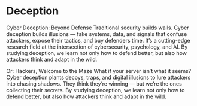 # Deception

Cyber Deception: Beyond Defense
Traditional security builds walls. Cyber deception builds illusions — fake systems, data, and signals that confuse attackers, expose their tactics, and buy defenders time. It’s a cutting-edge research field at the intersection of cybersecurity, psychology, and AI. By studying deception, we learn not only how to defend better, but also how attackers think and adapt in the wild.





Or:
Hackers, Welcome to the Maze
 What if your server isn’t what it seems?
 Cyber deception plants decoys, traps, and digital illusions to lure attackers into chasing shadows. They think they’re winning — but we’re the ones collecting their secrets. By studying deception, we learn not only how to defend better, but also how attackers think and adapt in the wild.






